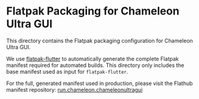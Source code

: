 # Flatpak Packaging for Chameleon Ultra GUI

This directory contains the Flatpak packaging configuration for Chameleon Ultra GUI.

We use [flatpak-flutter](https://github.com/TheAppgineer/flatpak-flutter) to automatically generate the complete Flatpak manifest required for automated builds. This directory only includes the base manifest used as input for `flatpak-flutter`.

For the full, generated manifest used in production, please visit the Flathub manifest repository: [run.chameleon.chameleonultragui](https://github.com/flathub/run.chameleon.chameleonultragui)

